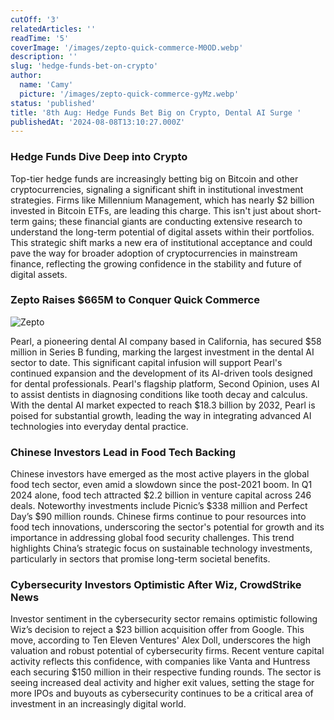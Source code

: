 ```yaml
---
cutOff: '3'
relatedArticles: ''
readTime: '5'
coverImage: '/images/zepto-quick-commerce-M0OD.webp'
description: ''
slug: 'hedge-funds-bet-on-crypto'
author:
  name: 'Camy'
  picture: '/images/zepto-quick-commerce-gyMz.webp'
status: 'published'
title: '8th Aug: Hedge Funds Bet Big on Crypto, Dental AI Surge '
publishedAt: '2024-08-08T13:10:27.000Z'
---
```


### Hedge Funds Dive Deep into Crypto

Top-tier hedge funds are increasingly betting big on Bitcoin and other cryptocurrencies, signaling a significant shift in institutional investment strategies. Firms like Millennium Management, which has nearly $2 billion invested in Bitcoin ETFs, are leading this charge. This isn't just about short-term gains; these financial giants are conducting extensive research to understand the long-term potential of digital assets within their portfolios. This strategic shift marks a new era of institutional acceptance and could pave the way for broader adoption of cryptocurrencies in mainstream finance, reflecting the growing confidence in the stability and future of digital assets.

### **Zepto Raises $665M to Conquer Quick Commerce**

![Zepto](/images/zepto-quick-commerce-MyMj.webp)

Pearl, a pioneering dental AI company based in California, has secured $58 million in Series B funding, marking the largest investment in the dental AI sector to date. This significant capital infusion will support Pearl's continued expansion and the development of its AI-driven tools designed for dental professionals. Pearl's flagship platform, Second Opinion, uses AI to assist dentists in diagnosing conditions like tooth decay and calculus. With the dental AI market expected to reach $18.3 billion by 2032, Pearl is poised for substantial growth, leading the way in integrating advanced AI technologies into everyday dental practice.

### Chinese Investors Lead in Food Tech Backing

Chinese investors have emerged as the most active players in the global food tech sector, even amid a slowdown since the post-2021 boom. In Q1 2024 alone, food tech attracted $2.2 billion in venture capital across 246 deals. Noteworthy investments include Picnic’s $338 million and Perfect Day’s $90 million rounds. Chinese firms continue to pour resources into food tech innovations, underscoring the sector's potential for growth and its importance in addressing global food security challenges. This trend highlights China’s strategic focus on sustainable technology investments, particularly in sectors that promise long-term societal benefits.

### **Cybersecurity Investors Optimistic After Wiz, CrowdStrike News**

Investor sentiment in the cybersecurity sector remains optimistic following Wiz’s decision to reject a $23 billion acquisition offer from Google. This move, according to Ten Eleven Ventures' Alex Doll, underscores the high valuation and robust potential of cybersecurity firms. Recent venture capital activity reflects this confidence, with companies like Vanta and Huntress each securing $150 million in their respective funding rounds. The sector is seeing increased deal activity and higher exit values, setting the stage for more IPOs and buyouts as cybersecurity continues to be a critical area of investment in an increasingly digital world.